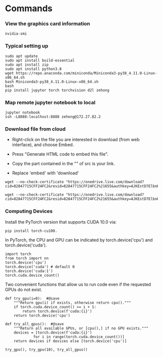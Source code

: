# Commands

### View the graphics card information

```
nvidia-smi
```

### Typical setting up
```
sudo apt update
sudo apt install build-essential
sudo apt install zip
sudo apt install python3.8
wget https://repo.anaconda.com/miniconda/Miniconda3-py38_4.11.0-Linux-x86_64.sh
bash Miniconda3-py38_4.11.0-Linux-x86_64.sh
bash
pip install jupyter torch torchvision d2l zehong
```

### Map remote jupyter notebook to local
```
jupyter notebook
ssh -L8888:localhost:8888 zehong@172.27.82.2
```

### Download file from cloud
- Right-click on the file you are interested in download (from web interface), and choose Embed.

- Press "Generate HTML code to embed this file".

- Copy the part contained in the "" of src is your link.

- Replace 'embed' with 'download'

```
wget --no-check-certificate "https://onedrive.live.com/download?cid=82847715CFF24FC2&resid=82847715CFF24FC2%21655&authkey=AJKEstD7ElbnHVU"

wget --no-check-certificate "https://onedrive.live.com/download?cid=82847715CFF24FC2&resid=82847715CFF24FC2%21655&authkey=AJKEstD7ElbnHVU&download=1"
```

### Computing Devices

Install the PyTorch version that supports CUDA 10.0 via:  
```
pip install torch-cu100.
```

In PyTorch, the CPU and GPU can be indicated by torch.device('cpu') and torch.device('cuda').  
```
import torch
from torch import nn
torch.device('cpu')
torch.device('cuda') # default 0
torch.device('cuda:1')
torch.cuda.device_count()
```

Two convenient functions that allow us to run code even if the requested GPUs do not exist.  
```
def try_gpu(i=0):  #@save
    """Return gpu(i) if exists, otherwise return cpu()."""
    if torch.cuda.device_count() >= i + 1:
        return torch.device(f'cuda:{i}')
    return torch.device('cpu')

def try_all_gpus():  #@save
    """Return all available GPUs, or [cpu(),] if no GPU exists."""
    devices = [torch.device(f'cuda:{i}')
             for i in range(torch.cuda.device_count())]
    return devices if devices else [torch.device('cpu')]

try_gpu(), try_gpu(10), try_all_gpus()
```
